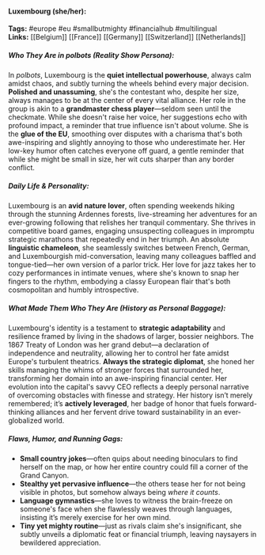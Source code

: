 #### Luxembourg (she/her):  
**Tags:** #europe #eu #smallbutmighty #financialhub #multilingual  
**Links:** [[Belgium]] [[France]] [[Germany]] [[Switzerland]] [[Netherlands]]

##### Who They Are in *polbots* (Reality Show Persona):  
In *polbots*, Luxembourg is the **quiet intellectual powerhouse**, always calm amidst chaos, and subtly turning the wheels behind every major decision. **Polished and unassuming**, she's the contestant who, despite her size, always manages to be at the center of every vital alliance. Her role in the group is akin to a **grandmaster chess player**—seldom seen until the checkmate. While she doesn't raise her voice, her suggestions echo with profound impact, a reminder that true influence isn't about volume. She is the **glue of the EU**, smoothing over disputes with a charisma that's both awe-inspiring and slightly annoying to those who underestimate her. Her low-key humor often catches everyone off guard, a gentle reminder that while she might be small in size, her wit cuts sharper than any border conflict.

##### Daily Life & Personality:  
Luxembourg is an **avid nature lover**, often spending weekends hiking through the stunning Ardennes forests, live-streaming her adventures for an ever-growing following that relishes her tranquil commentary. She thrives in competitive board games, engaging unsuspecting colleagues in impromptu strategic marathons that repeatedly end in her triumph. An absolute **linguistic chameleon**, she seamlessly switches between French, German, and Luxembourgish mid-conversation, leaving many colleagues baffled and tongue-tied—her own version of a parlor trick. Her love for jazz takes her to cozy performances in intimate venues, where she's known to snap her fingers to the rhythm, embodying a classy European flair that's both cosmopolitan and humbly introspective.

##### What Made Them Who They Are (History as Personal Baggage):  
Luxembourg's identity is a testament to **strategic adaptability** and resilience framed by living in the shadows of larger, bossier neighbors. The 1867 Treaty of London was her grand debut—a declaration of independence and neutrality, allowing her to control her fate amidst Europe's turbulent theatrics. **Always the strategic diplomat**, she honed her skills managing the whims of stronger forces that surrounded her, transforming her domain into an awe-inspiring financial center. Her evolution into the capital's savvy CEO reflects a deeply personal narrative of overcoming obstacles with finesse and strategy. Her history isn’t merely remembered; it’s **actively leveraged**, her badge of honor that fuels forward-thinking alliances and her fervent drive toward sustainability in an ever-globalized world.

##### Flaws, Humor, and Running Gags:  
- **Small country jokes**—often quips about needing binoculars to find herself on the map, or how her entire country could fill a corner of the Grand Canyon.  
- **Stealthy yet pervasive influence**—the others tease her for not being visible in photos, but somehow always being *where it counts*.  
- **Language gymnastics**—she loves to witness the brain-freeze on someone's face when she flawlessly weaves through languages, insisting it’s merely exercise for her own mind.  
- **Tiny yet mighty routine**—just as rivals claim she's insignificant, she subtly unveils a diplomatic feat or financial triumph, leaving naysayers in bewildered appreciation.